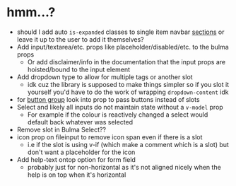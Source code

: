 # hmm...?

- should I add auto `is-expanded` classes to single item
  navbar [sections](https://bulma.io/documentation/components/navbar/#navbar-menu) or leave it up to the user to add it
  themselves?
- Add input/textarea/etc. props like placeholder/disabled/etc. to the bulma props
	- Or add disclaimer/info in the documentation that the input props are hoisted/bound to the input element
- Add dropdown type to allow for multiple tags or another slot
	- idk cuz the library is supposed to make things simpler so if you slot it yourself you'd have to do the work of
	  wrapping `dropdown-content` idk
- for [button group](../src/vbComponents/layouts/BulmaButtonGroup.vue) look into prop to pass buttons instead
  of
  slots
- Select and likely all inputs do not maintain state without a `v-model` prop
	- For example if the colour is reactively changed a select would default back whatever was selected
- Remove slot in Bulma Select??
- icon prop on fileinput to remove icon span even if there is a slot
	- i.e if the slot is using v-if (which make a comment which is a slot) but don't want a placeholder for the icon
- Add help-text ontop option for form field
	- probably just for non-horizontal as it's not aligned nicely when the help is on top when it's horizontal